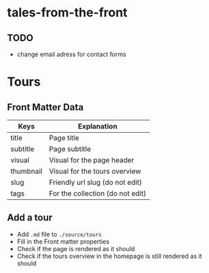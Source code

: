 # tales-from-the-front

## TODO
- change email adress for contact forms

# Tours
## Front Matter Data
| Keys        | Explanation                             |
|-------------|-----------------------------------------|
| title       | Page title                              |
| subtitle    | Page subtitle                           |
| visual      | Visual for the page header              |
| thumbnail   | Visual for the tours overview           |
| slug        | Friendly url slug (do not edit)         |
| tags        | For the collection (do not edit)        |

## Add a tour
* Add `.md` file to `./source/tours`
* Fill in the Front matter properties
* Check if the page is rendered as it should
* Check if the tours overview in the homepage is still rendered as it should

